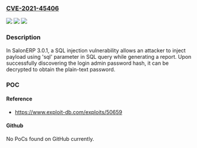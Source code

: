 ### [CVE-2021-45406](https://cve.mitre.org/cgi-bin/cvename.cgi?name=CVE-2021-45406)
![](https://img.shields.io/static/v1?label=Product&message=n%2Fa&color=blue)
![](https://img.shields.io/static/v1?label=Version&message=n%2Fa&color=blue)
![](https://img.shields.io/static/v1?label=Vulnerability&message=n%2Fa&color=brighgreen)

### Description

In SalonERP 3.0.1, a SQL injection vulnerability allows an attacker to inject payload using 'sql' parameter in SQL query while generating a report. Upon successfully discovering the login admin password hash, it can be decrypted to obtain the plain-text password.

### POC

#### Reference
- https://www.exploit-db.com/exploits/50659

#### Github
No PoCs found on GitHub currently.

